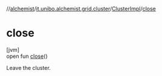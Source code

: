 //[alchemist](../../../index.md)/[it.unibo.alchemist.grid.cluster](../index.md)/[ClusterImpl](index.md)/[close](close.md)

# close

[jvm]\
open fun [close](close.md)()

Leave the cluster.
